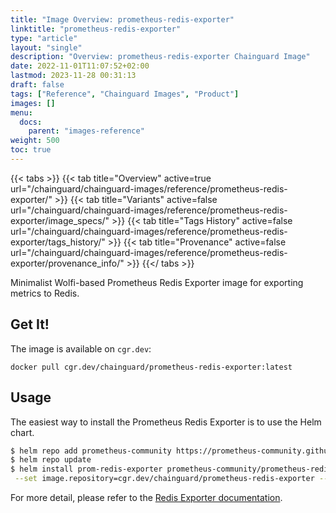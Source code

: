 ```yaml
---
title: "Image Overview: prometheus-redis-exporter"
linktitle: "prometheus-redis-exporter"
type: "article"
layout: "single"
description: "Overview: prometheus-redis-exporter Chainguard Image"
date: 2022-11-01T11:07:52+02:00
lastmod: 2023-11-28 00:31:13
draft: false
tags: ["Reference", "Chainguard Images", "Product"]
images: []
menu: 
  docs: 
    parent: "images-reference"
weight: 500
toc: true
---
```


{{< tabs >}}
{{< tab title="Overview" active=true url="/chainguard/chainguard-images/reference/prometheus-redis-exporter/" >}}
{{< tab title="Variants" active=false url="/chainguard/chainguard-images/reference/prometheus-redis-exporter/image_specs/" >}}
{{< tab title="Tags History" active=false url="/chainguard/chainguard-images/reference/prometheus-redis-exporter/tags_history/" >}}
{{< tab title="Provenance" active=false url="/chainguard/chainguard-images/reference/prometheus-redis-exporter/provenance_info/" >}}
{{</ tabs >}}



<!--overview:start-->
Minimalist Wolfi-based Prometheus Redis Exporter image for exporting metrics to Redis.
<!--overview:end-->

<!--getting:start-->
## Get It!
The image is available on `cgr.dev`:

```
docker pull cgr.dev/chainguard/prometheus-redis-exporter:latest
```
<!--getting:end-->

<!--body:start-->
## Usage

The easiest way to install the Prometheus Redis Exporter is to use the Helm chart.

```bash
$ helm repo add prometheus-community https://prometheus-community.github.io/helm-charts
$ helm repo update
$ helm install prom-redis-exporter prometheus-community/prometheus-redis-exporter \
 --set image.repository=cgr.dev/chainguard/prometheus-redis-exporter --set image.tag=latest
```

For more detail, please refer to the [Redis Exporter documentation](https://github.com/oliver006/redis_exporter).
<!--body:end-->

